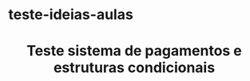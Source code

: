 # teste-ideias-aulas
<h1 align="center"> Teste sistema de pagamentos e estruturas condicionais </h1>
